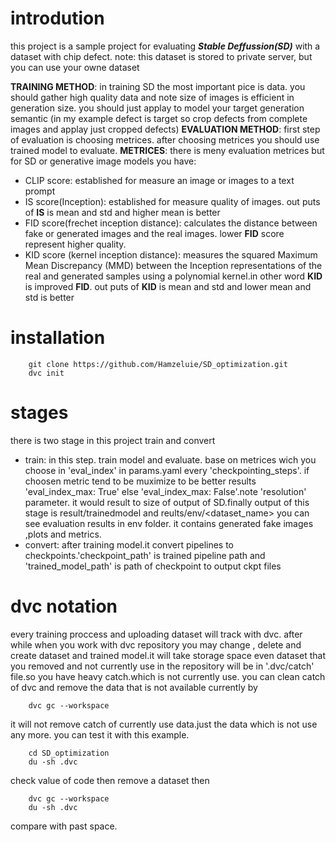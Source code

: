 # introdution
this project is a sample project for evaluating ***Stable Deffussion(SD)*** with a dataset with chip defect.
note: this dataset is stored to private server, but you can use your owne dataset

**TRAINING METHOD**: in training SD the most important pice is data. you should gather high quality data and note size of images is efficient in generation size. you should just applay to model your target generation semantic (in my example defect is target so crop defects from complete images and applay just cropped defects)
**EVALUATION METHOD**: first step of evaluation is choosing metrices. after choosing metrices you should use trained model to evaluate.
**METRICES**: there is meny evaluation metrices but for SD or generative image models you have:
* CLIP score: established for measure an image or images to a text prompt
* IS score(Inception): established for measure quality of images. out puts of **IS** is mean and std and higher mean is better
* FID score(frechet inception distance): calculates the distance between fake or generated images and the real images. lower **FID** score represent higher quality.
* KID score (kernel inception distance):  measures the squared Maximum Mean Discrepancy (MMD) between the Inception representations of the real and generated samples using a polynomial kernel.in other word **KID** is improved **FID**. out puts of **KID** is mean and std and lower mean and std is better
# installation

        git clone https://github.com/Hamzeluie/SD_optimization.git
        dvc init
# stages
there is two stage in this project 
train and convert
* train: in this step. train model and evaluate. base on metrices wich you choose in 'eval_index' in params.yaml every 'checkpointing_steps'. if choosen metric tend to be muximize to be better results 'eval_index_max: True' else 'eval_index_max: False'.note 'resolution' parameter. it would result to size of output of SD.finally output of this stage is result/trainedmodel and reults/env/<dataset_name> you can see evaluation results in env folder. it contains generated fake images ,plots and metrics.
* convert: after training model.it convert pipelines to checkpoints.'checkpoint_path' is trained pipeline path and 'trained_model_path' is path of checkpoint to output ckpt files

# dvc notation
every training proccess and uploading dataset will track with dvc.
after while when you work with dvc repository you may change , delete and create dataset and trained model.it will take storage space even dataset that you removed and not currently use in the repository will be in '.dvc/catch' file.so you have heavy catch.which is not currently use. you can clean catch of dvc and remove the data that is not available currently by

        dvc gc --workspace

it will not remove catch of currently use data.just the data which is not use any more.
you can test it with this example.

        cd SD_optimization
        du -sh .dvc

check value of code then remove a dataset then 

        dvc gc --workspace
        du -sh .dvc

compare with past space.

